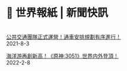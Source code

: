 # 🎇 世界報紙 | 新聞快訊
\
[公共交通團隊正式運營！通車安排規劃有序進行！](news/2021-8-3.md)<br>
2021-8-3

[海洋游再創新高！《原神:3051》世界内外登頂！](news/2022-2-8.md)<br>
2022-2-8
